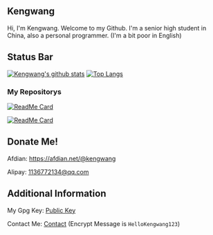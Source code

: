 ## Kengwang

Hi, I'm Kengwang. Welcome to my Github. I'm a senior high student in China, also a personal programmer. (I'm a bit poor in English)
## Status Bar

[![Kengwang's github stats](https://github-readme-stats.vercel.app/api?username=kengwang&count_private=true&show_icons=true&theme=dark)](https://github.com/kengwang)
[![Top Langs](https://github-readme-stats.vercel.app/api/top-langs/?username=kengwang&hide=CSS,Javascript&theme=dark)](https://github.com/kengwang)
### My Repositorys
[![ReadMe Card](https://github-readme-stats.vercel.app/api/pin/?username=kengwang&repo=BiliDuang&theme=dark)](https://github.com/kengwang/BiliDuang)

[![ReadMe Card](https://github-readme-stats.vercel.app/api/pin/?username=HyPlayer&repo=HyPlayer&theme=dark)](https://github.com/HyPlayer/HyPlayer)

## Donate Me!
Afdian: https://afdian.net/@kengwang

Alipay: 1136772134@qq.com

## Additional Information

My Gpg Key: [Public Key](/Kengwang_0x0CF42B18_public.asc)

Contact Me: [Contact](/contact_me.asc) (Encrypt Message is `HelloKengwang123`)
